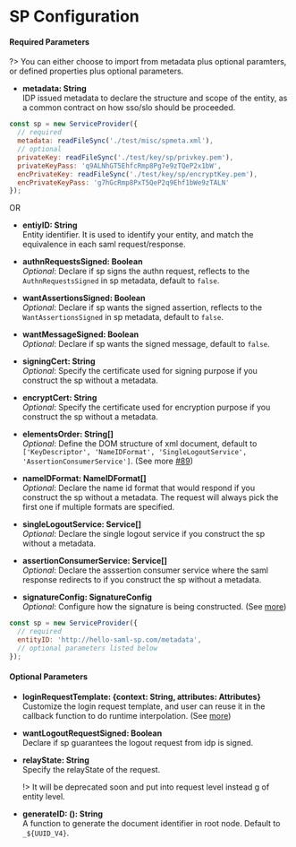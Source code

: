 # SP Configuration

#### Required Parameters

?> You can either choose to import from metadata plus optional paramters, or defined properties plus optional parameters.

- **metadata: String**<br/>
  IDP issued metadata to declare the structure and scope of the entity, as a common contract on how sso/slo should be proceeded.

```js
const sp = new ServiceProvider({
  // required
  metadata: readFileSync('./test/misc/spmeta.xml'),
  // optional
  privateKey: readFileSync('./test/key/sp/privkey.pem'),
  privateKeyPass: 'q9ALNhGT5EhfcRmp8Pg7e9zTQeP2x1bW',
  encPrivateKey: readFileSync('./test/key/sp/encryptKey.pem'),
  encPrivateKeyPass: 'g7hGcRmp8PxT5QeP2q9Ehf1bWe9zTALN'
});
```

OR

- **entiyID: String**<br/> Entity identifier. It is used to identify your entity, and match the equivalence in each saml request/response.

- **authnRequestsSigned: Boolean**<br/>
  _Optional_: Declare if sp signs the authn request, reflects to the `AuthnRequestsSigned` in sp metadata, default to `false`.

- **wantAssertionsSigned: Boolean**<br/>
  _Optional_: Declare if sp wants the signed assertion, reflects to the `WantAssertionsSigned` in sp metadata, default to `false`.

- **wantMessageSigned: Boolean**<br/>
  _Optional_: Declare if sp wants the signed message, default to `false`.

- **signingCert: String**<br/>
  _Optional_: Specify the certificate used for signing purpose if you construct the sp without a metadata.

- **encryptCert: String**<br/>
  _Optional_: Specify the certificate used for encryption purpose if you construct the sp without a metadata.

- **elementsOrder: String[]**<br/>
  _Optional_: Define the DOM structure of xml document, default to `['KeyDescriptor', 'NameIDFormat', 'SingleLogoutService', 'AssertionConsumerService']`. (See more [#89](https://github.com/tngan/samlify/issues/89))

- **nameIDFormat: NameIDFormat[]**<br/>
  _Optional_: Declare the name id format that would respond if you construct the sp without a metadata. The request will always pick the first one if multiple formats are specified.

- **singleLogoutService: Service[]**<br/>
  _Optional_: Declare the single logout service if you construct the sp without a metadata.

- **assertionConsumerService: Service[]**<br/>
  _Optional_: Declare the asssertion consumer service where the saml response redirects to if you construct the sp without a metadata.

- **signatureConfig: SignatureConfig**<br/>
  _Optional_: Configure how the signature is being constructed. (See [more](/signed-saml-response))

```js
const sp = new ServiceProvider({
  // required
  entityID: 'http://hello-saml-sp.com/metadata',
  // optional parameters listed below
});
```

#### Optional Parameters

- **loginRequestTemplate: {context: String, attributes: Attributes}**<br/>
  Customize the login request template, and user can reuse it in the callback function to do runtime interpolation. (See [more](/template)) 

- **wantLogoutRequestSigned: Boolean**<br/> 
  Declare if sp guarantees the logout request from idp is signed.

- **relayState: String**<br/>
  Specify the relayState of the request. 

  !> It will be deprecated soon and put into request level instead g of entity level.
  
- **generateID: (): String**<br/>
  A function to generate the document identifier in root node. Default to `_${UUID_V4}`.
